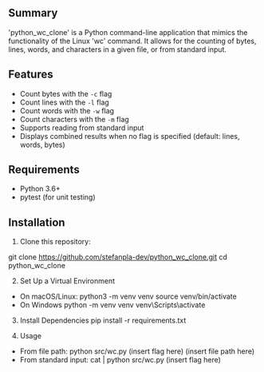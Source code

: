 ## Summary
'python_wc_clone' is a Python command-line application that mimics the functionality of the Linux 'wc' command. It allows for the counting of bytes, lines, words, and characters in a given file, or from standard input.

## Features
- Count bytes with the `-c` flag
- Count lines with the `-l` flag
- Count words with the `-w` flag
- Count characters with the `-m` flag
- Supports reading from standard input
- Displays combined results when no flag is specified (default: lines, words, bytes)

## Requirements
- Python 3.6+
- pytest (for unit testing)

## Installation
1. Clone this repository:

git clone https://github.com/stefanpla-dev/python_wc_clone.git
cd python_wc_clone

2. Set Up a Virtual Environment
- On macOS/Linux:
python3 -m venv venv
source venv/bin/activate
- On Windows
python -m venv venv
venv\Scripts\activate

3. Install Dependencies
pip install -r requirements.txt

4. Usage 
- From file path:
python src/wc.py (insert flag here) (insert file path here)
- From standard input:
cat | python src/wc.py (insert flag here)

